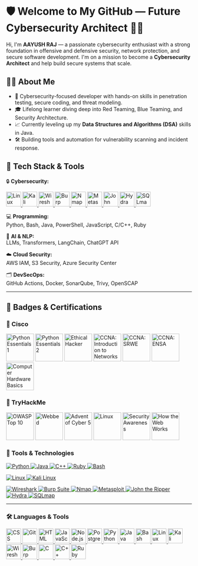 # 🛡️ Welcome to My GitHub — Future Cybersecurity Architect 👨‍💻

Hi, I'm **AAYUSH RAJ** — a passionate cybersecurity enthusiast with a strong foundation in offensive and defensive security, network protection, and secure software development. I'm on a mission to become a **Cybersecurity Architect** and help build secure systems that scale.

## 👨‍💻 About Me
- 🔐 Cybersecurity-focused developer with hands-on skills in penetration testing, secure coding, and threat modeling.
- 🎓 Lifelong learner diving deep into Red Teaming, Blue Teaming, and Security Architecture.
- 📈 Currently leveling up my **Data Structures and Algorithms (DSA)** skills in Java.
- 🛠️ Building tools and automation for vulnerability scanning and incident response.

## 🧰 Tech Stack & Tools

🔒 **Cybersecurity:**  
<p align="left">
  <!-- Linux -->
  <a href="https://www.linux.org/" title="Linux">
    <img src="https://cdn.jsdelivr.net/gh/devicons/devicon/icons/linux/linux-original.svg" width="40" alt="Linux"/>
  </a>

  <!-- Kali Linux -->
  <a href="https://www.kali.org/" title="Kali Linux">
    <img src="https://upload.wikimedia.org/wikipedia/commons/2/2b/Kali-dragon-icon.svg" width="40" alt="Kali Linux"/>
  </a>

  <!-- Wireshark -->
  <a href="https://www.wireshark.org/" title="Wireshark">
    <img src="https://www.wireshark.org/_astro/wireshark-logo-big.CkRjSOaC_2eT4Ah.png" width="40" alt="Wireshark"/>
  </a>

  <!-- Burp Suite -->
  <a href="https://portswigger.net/burp" title="Burp Suite">
    <img src="https://avatars.githubusercontent.com/u/8943532?s=200&v=4" width="40" alt="Burp Suite"/>
  </a>
    <!-- Nmap -->
  <a href="https://nmap.org/" title="Nmap">
    <img src="[https://nmap.org/](https://nmap.org/images/sitelogo-2x.png)" width="40" alt="Nmap"/>
  </a>

  <!-- Metasploit -->
  <a href="https://www.metasploit.com/" title="Metasploit">
    <img src="https://upload.wikimedia.org/wikipedia/commons/4/4c/Metasploit_logo.svg" width="40" alt="Metasploit"/>
  </a>

  <!-- John the Ripper -->
  <a href="https://www.openwall.com/john/" title="John the Ripper">
    <img src="https://www.openwall.com/john/tshirt1.png" width="40" alt="John the Ripper"/>
  </a>

  <!-- Hydra -->
  <a href="https://github.com/vanhauser-thc/thc-hydra" title="Hydra">
    <img src="https://raw.githubusercontent.com/vanhauser-thc/thc-hydra/master/doc/hydra.png" width="40" alt="Hydra"/>
  </a>

  <!-- SQLmap -->
  <a href="https://sqlmap.org/" title="SQLmap">
    <img src="https://sqlmap.org/images/logo.png" width="40" alt="SQLmap"/>
  </a>
</p>

💻 **Programming:**  
Python, Bash, Java, PowerShell, JavaScript, C/C++, Ruby

🧠 **AI & NLP:**  
LLMs, Transformers, LangChain, ChatGPT API

☁️ **Cloud Security:**  
AWS IAM, S3 Security, Azure Security Center

🗂️ **DevSecOps:**  
GitHub Actions, Docker, SonarQube, Trivy, OpenSCAP

---

## 🏅 Badges & Certifications

<h3>🏅 Cisco </h3>
<p align="left">
  <img src="https://images.credly.com/size/680x680/images/19e742ef-13be-4d26-87ed-ac8f5fd0643c/image.png" alt="Python Essentials 1" width="75"/>
  <img src="https://images.credly.com/size/680x680/images/3f802526-7274-4230-91ab-f6d1a35340e6/image.png" alt="Python Essentials 2" width="75"/>
  <img src="https://images.credly.com/size/680x680/images/242902b5-f527-42ad-865e-977c9e1b5b58/image.png" alt="Ethical Hacker" width="75"/>
  <img src="https://images.credly.com/size/680x680/images/70d71df5-f3dc-4380-9b9d-f22513a70417/CCNAITN__1_.png" alt="CCNA: Introduction to Networks" width="75"/>
  <img src="https://images.credly.com/size/680x680/images/f4ccdba9-dd65-4349-baad-8f05df116443/CCNASRWE__1_.png" alt="CCNA: SRWE" width="75"/>
  <img src="https://images.credly.com/size/680x680/images/0a6d331e-8abf-4272-a949-33f754569a76/CCNAENSA__1_.png" alt="CCNA: ENSA" width="75"/>
  <img src="https://images.credly.com/size/680x680/images/68c0b94d-f6ac-40b1-a0e0-921439eb092e/image.png" alt="Computer Hardware Basics" width="75"/>
</p>
<h3>🏅 TryHackMe </h3>
<p align="left">
  <img src="https://assets.tryhackme.com/img/badges/owasptop10.svg" alt="OWASP Top 10" width="75"/>
  <img src="https://assets.tryhackme.com/img/badges/webbed.svg" alt="Webbed" width="75"/>
  <img src="https://assets.tryhackme.com/img/badges/aoc5.svg" alt="Advent of Cyber 5" width="75"/>
  <img src="https://assets.tryhackme.com/img/badges/linux.svg" alt="Linux" width="75"/>
  <img src="https://assets.tryhackme.com/img/badges/securityawareness.svg" alt="Security Awareness" width="75"/>
  <img src="https://assets.tryhackme.com/img/badges/howthewebworks.svg" alt="How the Web Works" width="75"/>
</p>

<h3>🔧 Tools & Technologies</h3>

<!-- Programming Languages -->
<p align="left">
  <a href="https://www.python.org" title="Python">
    <img src="https://img.shields.io/badge/Python-3776AB?style=for-the-badge&logo=python&logoColor=white" alt="Python"/>
  </a>
  <a href="https://www.java.com" title="Java">
    <img src="https://img.shields.io/badge/Java-ED8B00?style=for-the-badge&logo=openjdk&logoColor=white" alt="Java"/>
  </a>
  <a href="https://isocpp.org/" title="C++">
    <img src="https://img.shields.io/badge/C++-00599C?style=for-the-badge&logo=c%2b%2b&logoColor=white" alt="C++"/>
  </a>
  <a href="https://www.ruby-lang.org/" title="Ruby">
    <img src="https://img.shields.io/badge/Ruby-CC342D?style=for-the-badge&logo=ruby&logoColor=white" alt="Ruby"/>
  </a>
  <a href="https://www.gnu.org/software/bash/" title="Bash">
    <img src="https://img.shields.io/badge/Bash-121011?style=for-the-badge&logo=gnubash&logoColor=white" alt="Bash"/>
  </a>
</p>

<!-- Operating Systems -->
<p align="left">
  <a href="https://www.linux.org/" title="Linux">
    <img src="https://img.shields.io/badge/Linux-FCC624?style=for-the-badge&logo=linux&logoColor=black" alt="Linux"/>
  </a>
  <a href="https://www.kali.org/" title="Kali Linux">
    <img src="https://img.shields.io/badge/Kali_Linux-557C94?style=for-the-badge&logo=kalilinux&logoColor=white" alt="Kali Linux"/>
  </a>
</p>

<!-- Security Tools -->
<p align="left">
  <a href="https://www.wireshark.org/" title="Wireshark">
    <img src="https://img.shields.io/badge/Wireshark-1679A7?style=for-the-badge&logo=wireshark&logoColor=white" alt="Wireshark"/>
  </a>
  <a href="https://portswigger.net/burp" title="Burp Suite">
    <img src="https://img.shields.io/badge/Burp_Suite-FF3300?style=for-the-badge&logo=burpsuite&logoColor=white" alt="Burp Suite"/>
  </a>
  <a href="https://nmap.org/" title="Nmap">
    <img src="https://img.shields.io/badge/Nmap-5F7FFF?style=for-the-badge&logo=nmap&logoColor=white" alt="Nmap"/>
  </a>
  <a href="https://www.metasploit.com/" title="Metasploit">
    <img src="https://img.shields.io/badge/Metasploit-000000?style=for-the-badge&logo=metasploit&logoColor=white" alt="Metasploit"/>
  </a>
  <a href="https://www.openwall.com/john/" title="John the Ripper">
    <img src="https://img.shields.io/badge/John_The_Ripper-FF6F61?style=for-the-badge&logoColor=white" alt="John the Ripper"/>
  </a>
  <a href="https://github.com/vanhauser-thc/thc-hydra" title="Hydra">
    <img src="https://img.shields.io/badge/Hydra-4B8BBE?style=for-the-badge&logoColor=white" alt="Hydra"/>
  </a>
  <a href="https://sqlmap.org/" title="SQLmap">
    <img src="https://img.shields.io/badge/SQLmap-FC0A0A?style=for-the-badge&logoColor=white" alt="SQLmap"/>
  </a>
</p>

---------------------------------------------------------------------------------------------------------------------------------------------------------------------------

<h3>🛠️ Languages & Tools</h3>

<p align="left">
  <!-- CSS -->
  <a href="https://developer.mozilla.org/en-US/docs/Web/CSS" title="CSS">
    <img src="https://cdn.jsdelivr.net/gh/devicons/devicon/icons/css3/css3-original.svg" width="40" alt="CSS"/>
  </a>

  <!-- Git -->
  <a href="https://git-scm.com/" title="Git">
    <img src="https://cdn.jsdelivr.net/gh/devicons/devicon/icons/git/git-original.svg" width="40" alt="Git"/>
  </a>

  <!-- HTML -->
  <a href="https://developer.mozilla.org/en-US/docs/Web/HTML" title="HTML">
    <img src="https://cdn.jsdelivr.net/gh/devicons/devicon/icons/html5/html5-original.svg" width="40" alt="HTML"/>
  </a>

  <!-- JavaScript -->
  <a href="https://developer.mozilla.org/en-US/docs/Web/JavaScript" title="JavaScript">
    <img src="https://cdn.jsdelivr.net/gh/devicons/devicon/icons/javascript/javascript-original.svg" width="40" alt="JavaScript"/>
  </a>

  <!-- Node.js -->
  <a href="https://nodejs.org/" title="Node.js">
    <img src="https://cdn.jsdelivr.net/gh/devicons/devicon/icons/nodejs/nodejs-original.svg" width="40" alt="Node.js"/>
  </a>

  <!-- PostgreSQL -->
  <a href="https://www.postgresql.org/" title="PostgreSQL">
    <img src="https://cdn.jsdelivr.net/gh/devicons/devicon/icons/postgresql/postgresql-original.svg" width="40" alt="PostgreSQL"/>
  </a>

  <!-- Python -->
  <a href="https://www.python.org/" title="Python">
    <img src="https://cdn.jsdelivr.net/gh/devicons/devicon/icons/python/python-original.svg" width="40" alt="Python"/>
  </a>

  <!-- Java -->
  <a href="https://www.java.com/" title="Java">
    <img src="https://cdn.jsdelivr.net/gh/devicons/devicon/icons/java/java-original.svg" width="40" alt="Java"/>
  </a>

  <!-- Bash -->
  <a href="https://www.gnu.org/software/bash/" title="Bash">
    <img src="https://cdn.jsdelivr.net/gh/devicons/devicon/icons/bash/bash-original.svg" width="40" alt="Bash"/>
  </a>

  <!-- Linux -->
  <a href="https://www.linux.org/" title="Linux">
    <img src="https://cdn.jsdelivr.net/gh/devicons/devicon/icons/linux/linux-original.svg" width="40" alt="Linux"/>
  </a>

  <!-- Kali Linux -->
  <a href="https://www.kali.org/" title="Kali Linux">
    <img src="https://upload.wikimedia.org/wikipedia/commons/2/2b/Kali-dragon-icon.svg" width="40" alt="Kali Linux"/>
  </a>

  <!-- Wireshark -->
  <a href="https://www.wireshark.org/" title="Wireshark">
    <img src="https://upload.wikimedia.org/wikipedia/commons/e/e4/Wireshark_icon.svg" width="40" alt="Wireshark"/>
  </a>

  <!-- Burp Suite -->
  <a href="https://portswigger.net/burp" title="Burp Suite">
    <img src="https://avatars.githubusercontent.com/u/8943532?s=200&v=4" width="40" alt="Burp Suite"/>
  </a>

  <!-- C -->
  <a href="https://en.wikipedia.org/wiki/C_(programming_language)" title="C">
    <img src="https://cdn.jsdelivr.net/gh/devicons/devicon/icons/c/c-original.svg" width="40" alt="C"/>
  </a>

  <!-- C++ -->
  <a href="https://isocpp.org/" title="C++">
    <img src="https://cdn.jsdelivr.net/gh/devicons/devicon/icons/cplusplus/cplusplus-original.svg" width="40" alt="C++"/>
  </a>

  <!-- Ruby -->
  <a href="https://www.ruby-lang.org/" title="Ruby">
    <img src="https://cdn.jsdelivr.net/gh/devicons/devicon/icons/ruby/ruby-original.svg" width="40" alt="Ruby"/>
  </a>
</p>

